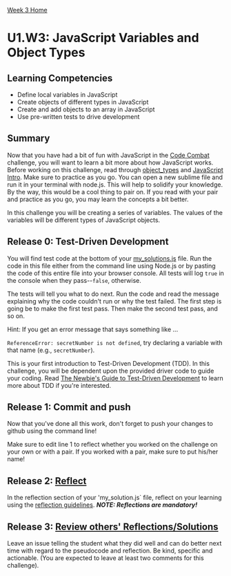 [Week 3 Home](../)

# U1.W3: JavaScript Variables and Object Types

## Learning Competencies
- Define local variables in JavaScript
- Create objects of different types in JavaScript
- Create and add objects to an array in JavaScript
- Use pre-written tests to drive development

## Summary
Now that you have had a bit of fun with JavaScript in the [Code Combat](../2_code_combat) 
challenge, you will want to learn a bit more about how JavaScript works. Before working 
on this challenge, read through [object_types](../reading_material/object_types.md) and 
[JavaScript Intro](../reading-material/javascript_intro_lab). Make sure to practice as 
you go. You can open a new sublime file and run it in your terminal with node.js. 
This will help to solidify your knowledge. By the way, this would be a cool thing to pair on. 
If you read with your pair and practice as you go, you may learn the concepts a bit better.  

In this challenge you will be creating a series of variables. The values of the variables 
will be different types of JavaScript objects.

## Release 0: Test-Driven Development

You will find test code at the bottom of your [my_solutions.js](my_solutions.js) file. Run the code in this file either from the command line 
using Node.js or by pasting the code of this entire file into your browser console. All tests will log `true` in the console when they pass--`false`, otherwise.

The tests will tell you what to do next.  Run the code and read the message explaining 
why the code couldn't run or why the test failed.  The first step is going be to make 
the first test pass.  Then make the second test pass, and so on.

Hint: If you get an error message that says something like ...

`ReferenceError: secretNumber is not defined`, try declaring a variable with that name (e.g., `secretNumber`).

This is your first introduction to Test-Driven Development (TDD). In this challenge, you will be dependent upon the provided driver code to guide your coding. Read [The Newbie's Guide to Test-Driven Development](http://code.tutsplus.com/tutorials/the-newbies-guide-to-test-driven-development--net-13835) to learn more about TDD if you're interested. 

## Release 1: Commit and push
Now that you've done all this work, don't forget to push your changes to github using the command line!

Make sure to edit line 1 to reflect whether you worked on the challenge on your own or with a pair. If you worked with a pair, make sure to put his/her name!

## Release 2: [Reflect](https://github.com/Devbootcamp/phase-0-handbook/blob/master/coding-references/reflection-guidelines.md)
In the reflection section of your 'my_solution.js` file, reflect on your learning using the [reflection guidelines](https://github.com/Devbootcamp/phase-0-handbook/blob/master/coding-references/reflection-guidelines.md). ***NOTE: Reflections are mandatory!***

## Release 3: [Review others' Reflections/Solutions](https://github.com/Devbootcamp/phase-0-handbook/blob/master/coding-references/review.md)

Leave an issue telling the student what they did well and can do better next time with regard to the pseudocode and reflection. Be kind, specific and actionable. (You are expected to leave at least two comments for this challenge).



